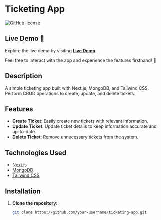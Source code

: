 # Ticketing App

![GitHub license](https://img.shields.io/badge/license-MIT-blue.svg)

## Live Demo 🚀

Explore the live demo by visiting [**Live Demo**](https://ticketing-app-lake.vercel.app/).

Feel free to interact with the app and experience the features firsthand! 🎉


## Description

A simple ticketing app built with Next.js, MongoDB, and Tailwind CSS. Perform CRUD operations to create, update, and delete tickets.

## Features

- **Create Ticket**: Easily create new tickets with relevant information.
- **Update Ticket**: Update ticket details to keep information accurate and up-to-date.
- **Delete Ticket**: Remove unnecessary tickets from the system.

## Technologies Used

- [Next.js](https://nextjs.org/)
- [MongoDB](https://www.mongodb.com/)
- [Tailwind CSS](https://tailwindcss.com/)

## Installation

1. **Clone the repository:**

   ```bash
   git clone https://github.com/your-username/ticketing-app.git

